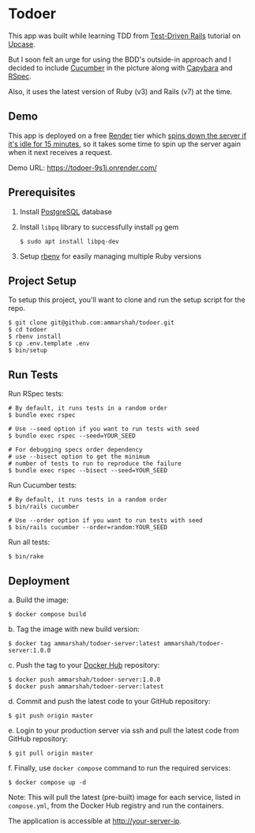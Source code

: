 # Todoer

This app was built while learning TDD from [Test-Driven Rails](https://thoughtbot.com/upcase/test-driven-rails) tutorial on [Upcase](https://thoughtbot.com/upcase).

But I soon felt an urge for using the BDD's outside-in approach and I decided to include [Cucumber](https://cucumber.io/) in the picture along with [Capybara](https://teamcapybara.github.io/capybara/) and [RSpec](https://rspec.info/).

Also, it uses the latest version of Ruby (v3) and Rails (v7) at the time.

## Demo

This app is deployed on a free [Render](https://render.com) tier which [spins down the server if it's idle for 15 minutes](https://docs.render.com/free#spinning-down-on-idle), so it takes some time to spin up the server again when it next receives a request.

Demo URL: https://todoer-9s1j.onrender.com/

## Prerequisites

1. Install [PostgreSQL](https://www.liberiangeek.net/2024/04/install-postgresql-psql-ubuntu-24-04) database

2. Install `libpq` library to successfully install `pg` gem

   ```shell
   $ sudo apt install libpq-dev
   ```

3. Setup [rbenv](https://gist.github.com/ammarshah/b78f09fcd526a7c5db3a7273d29d0032) for easily managing multiple Ruby versions

## Project Setup

To setup this project, you'll want to clone and run the setup script for the repo.

```shell
$ git clone git@github.com:ammarshah/todoer.git
$ cd todoer
$ rbenv install
$ cp .env.template .env
$ bin/setup
```

## Run Tests

Run RSpec tests:

```shell
# By default, it runs tests in a random order
$ bundle exec rspec

# Use --seed option if you want to run tests with seed
$ bundle exec rspec --seed=YOUR_SEED

# For debugging specs order dependency
# use --bisect option to get the minimum
# number of tests to run to reproduce the failure
$ bundle exec rspec --bisect --seed=YOUR_SEED
```

Run Cucumber tests:

```shell
# By default, it runs tests in a random order
$ bin/rails cucumber

# Use --order option if you want to run tests with seed
$ bin/rails cucumber --order=random:YOUR_SEED
```

Run all tests:

```shell
$ bin/rake
```

## Deployment

a. Build the image:

```shell
$ docker compose build
```

b. Tag the image with new build version:

```shell
$ docker tag ammarshah/todoer-server:latest ammarshah/todoer-server:1.0.0
```

c. Push the tag to your [Docker Hub](https://hub.docker.com) repository:

```shell
$ docker push ammarshah/todoer-server:1.0.0
$ docker push ammarshah/todoer-server:latest
```

d. Commit and push the latest code to your GitHub repository:

```shell
$ git push origin master
```

e. Login to your production server via ssh and pull the latest code from GitHub repository:

```shell
$ git pull origin master
```

f. Finally, use `docker compose` command to run the required services:

```shell
$ docker compose up -d
```

Note: This will pull the latest (pre-built) image for each service, listed in `compose.yml`, from the Docker Hub registry and run the containers.

The application is accessible at [http://your-server-ip](http://your-server-ip).
